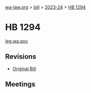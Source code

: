 [wa-law.org](/) > [bill](/bill/) > [2023-24](/bill/2023-24/) > [HB 1294](/bill/2023-24/hb/1294/)

# HB 1294
[leg.wa.gov](https://app.leg.wa.gov/billsummary?BillNumber=1294&Year=2023&Initiative=false)

## Revisions
* [Original Bill](1/)

## Meetings